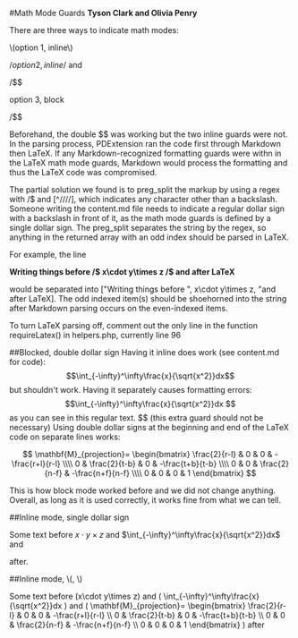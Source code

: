 #Math Mode Guards
**Tyson Clark and Olivia Penry**

There are three ways to indicate math modes: 

\\\(option 1, inline\\\)

/$option 2, inline/$ and

/$$

option 3, block

/$$

Beforehand, the double $$ was working but the two inline guards were not. In the parsing process, PDExtension ran the code first through Markdown then LaTeX. If any Markdown-recognized formatting guards were withn in the LaTeX math mode guards, Markdown would process the formatting and thus the LaTeX code was compromised. 

The partial solution we found is to preg_split the markup by using a regex with /$ and [^////], which indicates any character other than a backslash. Someone writing the content.md file needs to indicate a regular dollar sign with a backslash in front of it, as the math mode guards is defined by a single dollar sign. The preg_split separates the string by the regex, so anything in the returned array with an odd index should be parsed in LaTeX. 

For example, the line

**Writing things before /$ x\cdot y\times z /$ and after LaTeX**

would be separated into ["Writing things before ", x\cdot y\times z, "and after LaTeX]. The odd indexed item(s) should be shoehorned into the string after Markdown parsing occurs on the even-indexed items. 

To turn LaTeX parsing off, comment out the only line in the function requireLatex() in helpers.php, currently line 96

##Blocked, double dollar sign
Having it inline does work (see content.md for code): $$\int_{-\infty}^\infty\frac{x}{\sqrt{x^2}}dx$$
but shouldn't work. Having it separately causes formatting errors:
$$\int_{-\infty}^\infty\frac{x}{\sqrt{x^2}}dx $$
as you can see in this regular text.
$$ (this extra guard should not be necessary)
Using double dollar signs at the beginning and end of the LaTeX code on separate lines works:

$$
\mathbf{M}_{projection}=
\begin{bmatrix}
\frac{2}{r-l} & 0 & 0 & -\frac{r+l}{r-l} \\\\
0 & \frac{2}{t-b} & 0 & -\frac{t+b}{t-b} \\\\
0 & 0 & \frac{2}{n-f} & -\frac{n+f}{n-f} \\\\
0 & 0 & 0 & 1
\end{bmatrix}
$$

This is how block mode worked before and we did not change anything. Overall, as long as it is used correctly, it works fine from what we can tell.

##Inline mode, single dollar sign

Some text before $x\cdot y\times z$ and $\int_{-\infty}^\infty\frac{x}{\sqrt{x^2}}dx$
and
<!-- $
\mathbf{M}_{projection}=
\begin{bmatrix}
\frac{2}{r-l} & 0 & 0 & -\frac{r+l}{r-l} \\\\
0 & \frac{2}{t-b} & 0 & -\frac{t+b}{t-b} \\\\
0 & 0 & \frac{2}{n-f} & -\frac{n+f}{n-f} \\\\
0 & 0 & 0 & 1
\end{bmatrix}
$ -->
after.

##Inline mode, \\(, \\)

Some text before \(x\cdot y\times z\) and \( \int_{-\infty}^\infty\frac{x}{\sqrt{x^2}}dx \) and \(
\mathbf{M}_{projection}=
\begin{bmatrix}
\frac{2}{r-l} & 0 & 0 & -\frac{r+l}{r-l} \\\\
0 & \frac{2}{t-b} & 0 & -\frac{t+b}{t-b} \\\\
0 & 0 & \frac{2}{n-f} & -\frac{n+f}{n-f} \\\\
0 & 0 & 0 & 1
\end{bmatrix}
\)
after
